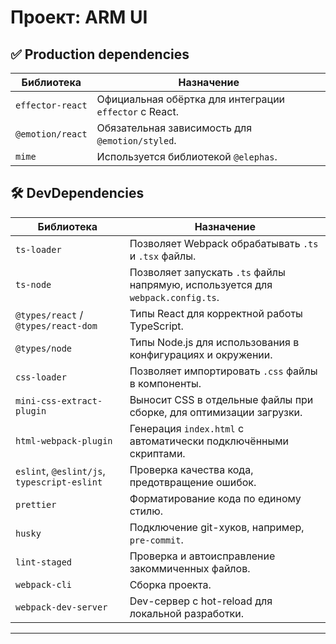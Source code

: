 # Проект: ARM UI

## ✅ Production dependencies

| Библиотека          | Назначение                                                                 |
|---------------------|---------------------------------------------------------------------------|
| `effector-react`    | Официальная обёртка для интеграции `effector` с React. |
| `@emotion/react`    | Обязательная зависимость для `@emotion/styled`. |
| `mime`              | Используется библиотекой `@elephas`.    |

## 🛠️ DevDependencies

| Библиотека                    | Назначение                                                                 |
|-------------------------------|---------------------------------------------------------------------------|
| `ts-loader`                   | Позволяет Webpack обрабатывать `.ts` и `.tsx` файлы.                      |
| `ts-node`                     | Позволяет запускать `.ts` файлы напрямую, используется для `webpack.config.ts`. |
| `@types/react` / `@types/react-dom` | Типы React для корректной работы TypeScript.                        |
| `@types/node`                 | Типы Node.js для использования в конфигурациях и окружении.              |
| `css-loader`                  | Позволяет импортировать `.css` файлы в компоненты.                       |
| `mini-css-extract-plugin`     | Выносит CSS в отдельные файлы при сборке, для оптимизации загрузки.      |
| `html-webpack-plugin`         | Генерация `index.html` с автоматически подключёнными скриптами.          |
| `eslint`, `@eslint/js`, `typescript-eslint` | Проверка качества кода, предотвращение ошибок.              |
| `prettier`                    | Форматирование кода по единому стилю.                                     |
| `husky`                       | Подключение git-хуков, например, `pre-commit`.                           |
| `lint-staged`                 | Проверка и автоисправление закоммиченных файлов.                         |
| `webpack-cli`      | Сборка проекта.                                                           |
| `webpack-dev-server`          | Dev-сервер с hot-reload для локальной разработки.                         |

---
